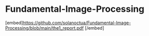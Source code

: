 # Fundamental-Image-Processing
[embed]https://github.com/solanoctua/Fundamental-Image-Processing/blob/main/the1_report.pdf [/embed]
